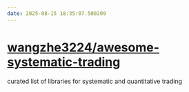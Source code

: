 ```yaml
---
date: 2025-08-15 18:35:07.500209
---
```


# [wangzhe3224/awesome-systematic-trading](https://github.com/wangzhe3224/awesome-systematic-trading)

curated list of libraries for systematic and quantitative trading